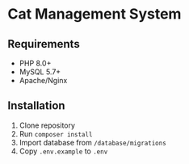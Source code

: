 # Cat Management System

## Requirements
- PHP 8.0+
- MySQL 5.7+
- Apache/Nginx

## Installation
1. Clone repository
2. Run `composer install`
3. Import database from `/database/migrations`
4. Copy `.env.example` to `.env`
